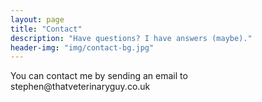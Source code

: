 ```yaml
---
layout: page
title: "Contact"
description: "Have questions? I have answers (maybe)."
header-img: "img/contact-bg.jpg"
---
```


You can contact me by sending an email to 
<span style="unicode-bidi: bidi-override; direction: rtl;">ku.oc.yugyraniretevtaht@nehpets</span>
